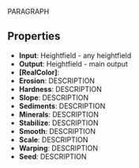 
PARAGRAPH

## Properties
- **Input**: Heightfield - any heightfield
- **Output**: Heightfield - main output
- **[RealColor]**: 
- **Erosion**: DESCRIPTION
- **Hardness**: DESCRIPTION
- **Slope**: DESCRIPTION
- **Sediments**: DESCRIPTION
- **Minerals**: DESCRIPTION
- **Stabilize**: DESCRIPTION
- **Smooth**: DESCRIPTION
- **Scale**: DESCRIPTION
- **Warping**: DESCRIPTION
- **Seed**: DESCRIPTION




